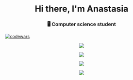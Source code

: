 
<h1 align="center">Hi there, I'm Anastasia</a> 
<h3 align="center"> 🖥 Computer science student</h3>

<!-- [![Top Langs](https://github-readme-stats.vercel.app/api/top-langs/?username=Wolpertingerlight)](https://github.com/Wolpertingerlight/github-readme-stats)
 -->
 
[![codewars](https://www.codewars.com/users/Wolpertingerlight/badges/large)](https://www.codewars.com/users/Wolpertingerlight)

<div display="flex"   background-color: "#EAF0F6" align="center">

![](https://github-profile-summary-cards.vercel.app/api/cards/profile-details?username=Wolpertingerlight&theme=github)

![](https://github-profile-summary-cards.vercel.app/api/cards/most-commit-language?username=Wolpertingerlight&theme=github)

![](https://github-profile-summary-cards.vercel.app/api/cards/repos-per-language?username=Wolpertingerlight&theme=github)

![](https://github-profile-summary-cards.vercel.app/api/cards/stats?username=Wolpertingerlight&theme=github)
 </div>

